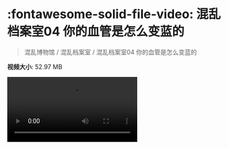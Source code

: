 # :fontawesome-solid-file-video: 混乱档案室04 你的血管是怎么变蓝的

> 混乱博物馆 / 混乱档案室 / 混乱档案室04 你的血管是怎么变蓝的

**视频大小**: 52.97 MB

<div class="video"><video src="https://file.hsyhx.top/archive/混乱博物馆/混乱档案室/混乱档案室04 你的血管是怎么变蓝的.mp4" controls preload>🤔 您的浏览器不支持 video 标签</video></div>